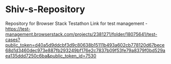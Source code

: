 # Shiv-s-Repository
Repository for Browser Stack Testathon
Link for test management - https://test-management.browserstack.com/projects/2381271/folder/18075641/test-cases?public_token=d40a5d9ddcbf3d9c80638b15111b493a602cb778120d67bece68d1d3460dec973e887fb293249bf176e2c7837b09f53fe79a8379f0bd529aea135ddd7250c6ba&public_token_id=7530

